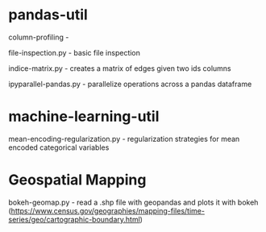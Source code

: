 # pandas-util

column-profiling - 

file-inspection.py - basic file inspection 

indice-matrix.py - creates a matrix of edges given two ids columns

ipyparallel-pandas.py - parallelize operations across a pandas dataframe

# machine-learning-util

mean-encoding-regularization.py - regularization strategies for mean encoded categorical variables

# Geospatial Mapping

bokeh-geomap.py - read a .shp file with geopandas and plots it with bokeh (https://www.census.gov/geographies/mapping-files/time-series/geo/cartographic-boundary.html)
